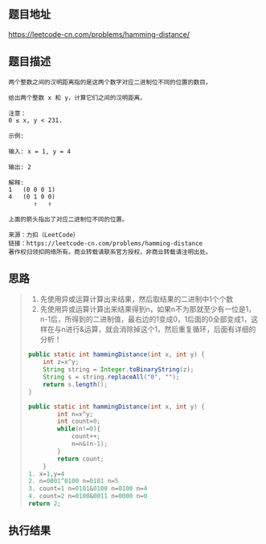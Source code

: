 ## 题目地址

 https://leetcode-cn.com/problems/hamming-distance/ 

## 题目描述

```
两个整数之间的汉明距离指的是这两个数字对应二进制位不同的位置的数目。

给出两个整数 x 和 y，计算它们之间的汉明距离。

注意：
0 ≤ x, y < 231.

示例:

输入: x = 1, y = 4

输出: 2

解释:
1   (0 0 0 1)
4   (0 1 0 0)
       ↑   ↑

上面的箭头指出了对应二进制位不同的位置。

来源：力扣（LeetCode）
链接：https://leetcode-cn.com/problems/hamming-distance
著作权归领扣网络所有。商业转载请联系官方授权，非商业转载请注明出处。
```

## 思路

> 1. 先使用异或运算计算出来结果，然后取结果的二进制中1个个数
> 2. 先使用异或运算计算出来结果得到n，如果n不为那就至少有一位是1，n-1后，所得到的二进制值，最右边的1变成0，1后面的0全部变成1，这样在与n进行&运算，就会消除掉这个1，然后重复循环，后面有详细的分析！
>
> ```java
> public static int hammingDistance(int x, int y) {
>     int z=x^y;
>     String string = Integer.toBinaryString(z);
>     String s = string.replaceAll("0", "");
>     return s.length();
> }
> ```
>
> ```java
> public static int hammingDistance(int x, int y) {
>         int n=x^y;
>         int count=0;
>         while(n!=0){
>             count++;
>             n=n&(n-1);
>         }
>         return count;
>     }
> 1. x=1,y=4
> 2. n=0001^0100 n=0101 n=5
> 3. count=1 n=0101&0100 n=0100 n=4
> 4. count=2 n=0100&0011 n=0000 n=0
> return 2;
> ```

## 执行结果

